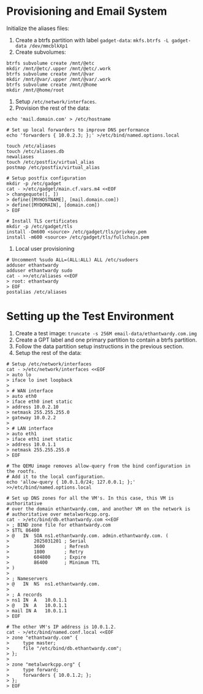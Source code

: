 # Provisioning and Email System

Initialize the aliases files:

1. Create a btrfs partition with label `gadget-data`:
  `mkfs.btrfs -L gadget-data /dev/mmcblkXp1`
1. Create subvolumes:

```
btrfs subvolume create /mnt/@etc
mkdir /mnt/@etc/.upper /mnt/@etc/.work
btrfs subvolume create /mnt/@var
mkdir /mnt/@var/.upper /mnt/@var/.work
btrfs subvolume create /mnt/@home
mkdir /mnt/@home/root
```

1. Setup `/etc/network/interfaces`.
1. Provision the rest of the data:
```
echo 'mail.domain.com' > /etc/hostname

# Set up local forwarders to improve DNS performance
echo 'forwarders { 10.0.2.3; };' >/etc/bind/named.options.local

touch /etc/aliases
touch /etc/aliases.db
newaliases
touch /etc/postfix/virtual_alias
postmap /etc/postfix/virtual_alias

# Setup postfix configuration
mkdir -p /etc/gadget
cat - >/etc/gadget/main.cf.vars.m4 <<EOF
> changequote([, ])
> define([MYHOSTNAME], [mail.domain.com])
> define([MYDOMAIN], [domain.com])
> EOF

# Install TLS certificates
mkdir -p /etc/gadget/tls
install -Dm600 <source> /etc/gadget/tls/privkey.pem
install -m600 <source> /etc/gadget/tls/fullchain.pem
```

1. Local user provisioning

```
# Uncomment %sudo ALL=(ALL:ALL) ALL /etc/sudoers
adduser ethantwardy
adduser ethantwardy sudo
cat - >>/etc/aliases <<EOF
> root: ethantwardy
> EOF
postalias /etc/aliases
```

# Setting up the Test Environment

1. Create a test image: `truncate -s 256M email-data/ethantwardy.com.img`
1. Create a GPT label and one primary partition to contain a btrfs partition.
1. Follow the data partition setup instructions in the previous section.
1. Setup the rest of the data:

```
# Setup /etc/network/interfaces
cat - >/etc/network/interfaces <<EOF
> auto lo
> iface lo inet loopback
> 
> # WAN interface
> auto eth0
> iface eth0 inet static
> address 10.0.2.10
> netmask 255.255.255.0
> gateway 10.0.2.2
> 
> # LAN interface
> auto eth1
> iface eth1 inet static
> address 10.0.1.1
> netmask 255.255.255.0
> EOF

# The QEMU image removes allow-query from the bind configuration in the rootfs.
# Add it to the local configuration.
echo 'allow-query { 10.0.1.0/24; 127.0.0.1; };' >>/etc/bind/named.options.local

# Set up DNS zones for all the VM's. In this case, this VM is authoritative
# over the domain ethantwardy.com, and another VM on the network is
# authoritative over metalworkcpp.org.
cat - >/etc/bind/db.ethantwardy.com <<EOF
> ; BIND zone file for ethantwardy.com
> $TTL 86400
> @   IN  SOA ns1.ethantwardy.com. admin.ethantwardy.com. (
>         2025031201 ; Serial
>         3600       ; Refresh
>         1800       ; Retry
>         604800     ; Expire
>         86400      ; Minimum TTL
> )
>
> ; Nameservers
> @   IN  NS  ns1.ethantwardy.com.
>
> ; A records
> ns1 IN  A   10.0.1.1
> @   IN  A   10.0.1.1
> mail IN A   10.0.1.1
> EOF

# The other VM's IP address is 10.0.1.2.
cat - >/etc/bind/named.conf.local <<EOF
> zone "ethantwardy.com" {
>     type master;
>     file "/etc/bind/db.ethantwardy.com";
> };
>
> zone "metalworkcpp.org" {
>     type forward;
>     forwarders { 10.0.1.2; };
> };
> EOF
```

